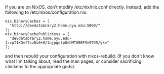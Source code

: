 If you are on NixOS, don't modify /etc/nix/nix.conf directly. Instead, add the
following to /etc/nixos/configuration.nix:

    nix.binaryCaches = [
      "http://devdatabrary2.home.nyu.edu:5000/"
    ];
    nix.binaryCachePublicKeys = [
      "devdatabrary2.home.nyu.edu-1:xpI1XOvf7czNv0+0/1ajpgotpOnUMTUBBF9v97D5/yk="
    ];

and then rebuild your configuration with nixos-rebuild. (If you don't know what
I'm talking about, read the man pages, or consider sacrificing chickens to the
appropriate gods).
